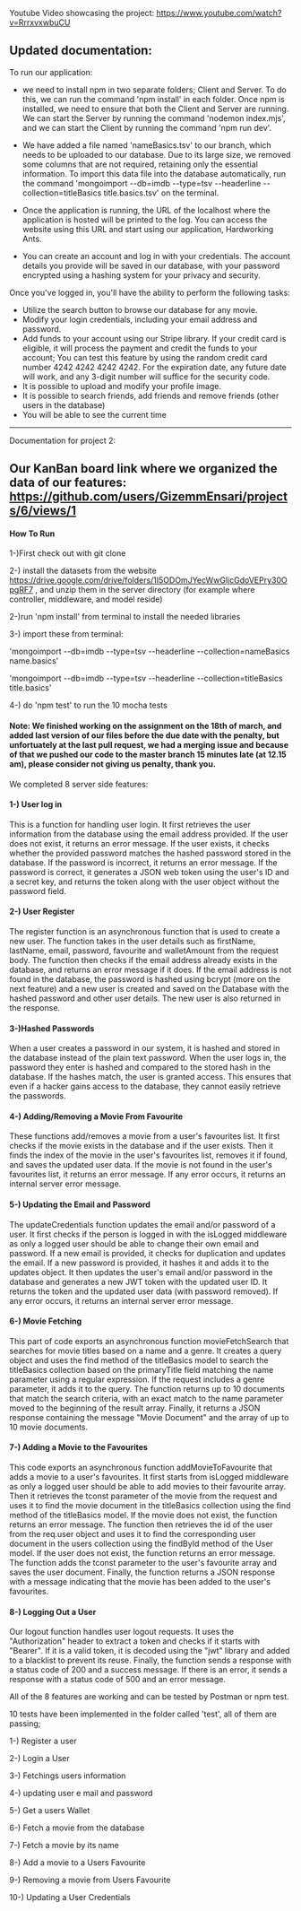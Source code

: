 Youtube Video showcasing the project:
https://www.youtube.com/watch?v=RrrxvxwbuCU



## Updated documentation:





To run our application:

- we need to install npm in two separate folders; Client and Server. To do this, we can run the command 'npm install' in each folder. Once npm is installed, we need to ensure that both the Client and Server are running. We can start the Server by running the command 'nodemon index.mjs', and we can start the Client by running the command 'npm run dev'. 

- We have added a file named 'nameBasics.tsv' to our branch, which needs to be uploaded to our database. Due to its large size, we removed some columns that are not required, retaining only the essential information. To import this data file into the database automatically, run the command 'mongoimport --db=imdb --type=tsv --headerline --collection=titleBasics title.basics.tsv' on the terminal.

- Once the application is running, the URL of the localhost where the application is hosted will be printed to the log. You can access the website using this URL and start using our application, Hardworking Ants.

- You can create an account and log in with your credentials. The account details you provide will be saved in our database, with your password encrypted using a hashing system for your privacy and security. 

Once you've logged in, you'll have the ability to perform the following tasks:

- Utilize the search button to browse our database for any movie.
- Modify your login credentials, including your email address and password.
- Add funds to your account using our Stripe library. If your credit card is eligible, it will process the payment and credit the funds to your account;              You can test this feature by using the random credit card number 4242 4242 4242 4242. For the expiration date, any future date will work, and              any 3-digit number will suffice for the security code.
- It is possible to upload and modify your profile image.
- It is possible to search friends, add friends and remove friends (other users in the database)
- You will be able to see the current time














-------------------------------------------------------------------------------------------------------------------
Documentation for project 2:
## Our KanBan board link where we organized the data of our features: https://github.com/users/GizemmEnsari/projects/6/views/1

#### How To Run
1-)First check out with git clone

2-) install the datasets from the website https://drive.google.com/drive/folders/1I5ODOmJYecWwGljcGdoVEPry30OpgRF7 , and unzip them in the server directory (for example where controller, middleware, and model reside)

2-)run 'npm install' from terminal to install the needed libraries

3-) import these from terminal:

'mongoimport --db=imdb --type=tsv --headerline --collection=nameBasics name.basics'

'mongoimport --db=imdb --type=tsv --headerline --collection=titleBasics title.basics'

4-) do 'npm test' to run the 10 mocha tests

#### Note: We finished working on the assignment on the 18th of march, and added last version of our files before the due date with the penalty, but unfortuately at the last pull request, we had a merging issue and because of that we pushed our code to the master branch 15 minutes late (at 12.15 am), please consider not giving us penalty, thank you.

We completed 8 server side features:

#### 1-) User log in
This is a function for handling user login. It first retrieves the user information from the database using the email address provided. If the user does not exist, it returns an error message. If the user exists, it checks whether the provided password matches the hashed password stored in the database. If the password is incorrect, it returns an error message. If the password is correct, it generates a JSON web token using the user's ID and a secret key, and returns the token along with the user object without the password field.


#### 2-) User Register
The register function is an asynchronous function that is used to create a new user. The function takes in the user details such as firstName, lastName, email, password, favourite and walletAmount from the request body. The function then checks if the email address already exists in the database, and returns an error message if it does. If the email address is not found in the database, the password is hashed using bcrypt (more on the next feature) and a new user is created and saved on the Database with the hashed password and other user details. The new user is also returned in the response.


#### 3-)Hashed Passwords
When a user creates a password in our system, it is hashed and stored in the database instead of the plain text password. When the user logs in, the password they enter is hashed and compared to the stored hash in the database. If the hashes match, the user is granted access. This ensures that even if a hacker gains access to the database, they cannot easily retrieve the passwords.

#### 4-) Adding/Removing a Movie From Favourite
These functions add/removes a movie from a user's favourites list. It first checks if the movie exists in the database and if the user exists. Then it finds the index of the movie in the user's favourites list, removes it if found, and saves the updated user data. If the movie is not found in the user's favourites list, it returns an error message. If any error occurs, it returns an internal server error message.

#### 5-) Updating the Email and Password
The updateCredentials function updates the email and/or password of a user. It first checks if the person is logged in with the isLogged middleware as only a logged user should be able to change their own email and password. If a new email is provided, it checks for duplication and updates the email. If a new password is provided, it hashes it and adds it to the updates object. It then updates the user's email and/or password in the database and generates a new JWT token with the updated user ID. It returns the token and the updated user data (with password removed). If any error occurs, it returns an internal server error message.


#### 6-) Movie Fetching
This part of code exports an asynchronous function movieFetchSearch that searches for movie titles based on a name and a genre. It creates a query object and uses the find method of the titleBasics model to search the titleBasics collection based on the primaryTitle field matching the name parameter using a regular expression. If the request includes a genre parameter, it adds it to the query. The function returns up to 10 documents that match the search criteria, with an exact match to the name parameter moved to the beginning of the result array. Finally, it returns a JSON response containing the message "Movie Document" and the array of up to 10 movie documents.

#### 7-) Adding a Movie to the Favourites
This code exports an asynchronous function addMovieToFavourite that adds a movie to a user's favourites. It first starts from isLogged middleware as only a logged user should be able to add movies to their favourite array. Then it retrieves the tconst parameter of the movie from the request and uses it to find the movie document in the titleBasics collection using the find method of the titleBasics model. If the movie does not exist, the function returns an error message. The function then retrieves the id of the user from the req.user object and uses it to find the corresponding user document in the users collection using the findById method of the User model. If the user does not exist, the function returns an error message. The function adds the tconst parameter to the user's favourite array and saves the user document. Finally, the function returns a JSON response with a message indicating that the movie has been added to the user's favourites.

#### 8-) Logging Out a User

Our logout function handles user logout requests. It uses the "Authorization" header to extract a token and checks if it starts with "Bearer". If it is a valid token, it is decoded using the "jwt" library and added to a blacklist to prevent its reuse. Finally, the function sends a response with a status code of 200 and a success message. If there is an error, it sends a response with a status code of 500 and an error message.


All of the 8 features are working and can be tested by Postman or npm test.                                                                


10 tests have been implemented in the folder called 'test', all of them are passing;

1-)  Register  a user

2-) Login a User

3-) Fetchings users information

4-) updating user e mail and password

5-) Get a users Wallet

6-) Fetch a movie from the database

7-) Fetch a movie by its name

8-) Add a movie to a Users Favourite

9-) Removing a movie from Users Favourite

10-) Updating a User Credentials



